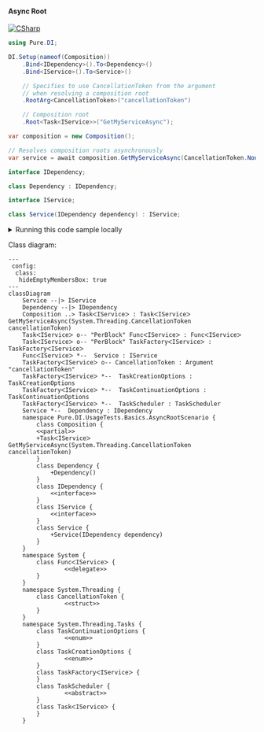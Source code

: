 #### Async Root

[![CSharp](https://img.shields.io/badge/C%23-code-blue.svg)](../tests/Pure.DI.UsageTests/Basics/AsyncRootScenario.cs)


```c#
using Pure.DI;

DI.Setup(nameof(Composition))
    .Bind<IDependency>().To<Dependency>()
    .Bind<IService>().To<Service>()

    // Specifies to use CancellationToken from the argument
    // when resolving a composition root
    .RootArg<CancellationToken>("cancellationToken")

    // Composition root
    .Root<Task<IService>>("GetMyServiceAsync");

var composition = new Composition();

// Resolves composition roots asynchronously
var service = await composition.GetMyServiceAsync(CancellationToken.None);

interface IDependency;

class Dependency : IDependency;

interface IService;

class Service(IDependency dependency) : IService;
```

<details>
<summary>Running this code sample locally</summary>

- Make sure you have the [.NET SDK 9.0](https://dotnet.microsoft.com/en-us/download/dotnet/9.0) or later is installed
- Create a net9.0 (or later) console application
- Add reference to NuGet package
  - [Pure.DI](https://www.nuget.org/packages/Pure.DI)
- Copy the example code into the _Program.cs_ file

You are ready to run the example!

</details>


Class diagram:

```mermaid
---
 config:
  class:
   hideEmptyMembersBox: true
---
classDiagram
	Service --|> IService
	Dependency --|> IDependency
	Composition ..> TaskᐸIServiceᐳ : TaskᐸIServiceᐳ GetMyServiceAsync(System.Threading.CancellationToken cancellationToken)
	TaskᐸIServiceᐳ o-- "PerBlock" FuncᐸIServiceᐳ : FuncᐸIServiceᐳ
	TaskᐸIServiceᐳ o-- "PerBlock" TaskFactoryᐸIServiceᐳ : TaskFactoryᐸIServiceᐳ
	FuncᐸIServiceᐳ *--  Service : IService
	TaskFactoryᐸIServiceᐳ o-- CancellationToken : Argument "cancellationToken"
	TaskFactoryᐸIServiceᐳ *--  TaskCreationOptions : TaskCreationOptions
	TaskFactoryᐸIServiceᐳ *--  TaskContinuationOptions : TaskContinuationOptions
	TaskFactoryᐸIServiceᐳ *--  TaskScheduler : TaskScheduler
	Service *--  Dependency : IDependency
	namespace Pure.DI.UsageTests.Basics.AsyncRootScenario {
		class Composition {
		<<partial>>
		+TaskᐸIServiceᐳ GetMyServiceAsync(System.Threading.CancellationToken cancellationToken)
		}
		class Dependency {
			+Dependency()
		}
		class IDependency {
			<<interface>>
		}
		class IService {
			<<interface>>
		}
		class Service {
			+Service(IDependency dependency)
		}
	}
	namespace System {
		class FuncᐸIServiceᐳ {
				<<delegate>>
		}
	}
	namespace System.Threading {
		class CancellationToken {
				<<struct>>
		}
	}
	namespace System.Threading.Tasks {
		class TaskContinuationOptions {
				<<enum>>
		}
		class TaskCreationOptions {
				<<enum>>
		}
		class TaskFactoryᐸIServiceᐳ {
		}
		class TaskScheduler {
				<<abstract>>
		}
		class TaskᐸIServiceᐳ {
		}
	}
```

